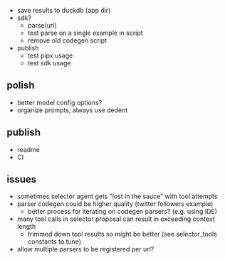 - save results to duckdb (app dir)
- sdk? 
  - parse(url)
  - test parse on a single example in script
  - remove old codegen script
- publish
  - test pipx usage
  - test sdk usage

## polish
- better model config options?
- organize prompts, always use dedent

## publish
- readme
- CI

## issues
- sometimes selector agent gets "lost in the sauce" with tool attempts
- parser codegen could be higher quality (twitter followers example)
  - better process for iterating on codegen parsers? (e.g. using IDE)
- many tool calls in selector proposal can result in exceeding context length
  - trimmed down tool results so might be better (see selector_tools constants to tune)
- allow multiple parsers to be registered per url?

